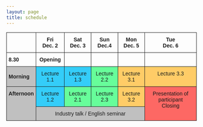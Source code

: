 ```yaml
---
layout: page
title: schedule
---
```


<style type="text/css">
.tg  {border-collapse:collapse;border-spacing:0;}
.tg td{font-family:Arial, sans-serif;font-size:14px;padding:10px 5px;border-style:solid;border-width:1px;overflow:hidden;word-break:normal;}
.tg th{font-family:Arial, sans-serif;font-size:14px;font-weight:normal;padding:10px 5px;border-style:solid;border-width:1px;overflow:hidden;word-break:normal;}
.tg .tg-l0f3{background-color:#67fd9a;text-align:center;vertical-align:top}
.tg .tg-2thk{background-color:#c0c0c0;text-align:center}
.tg .tg-s6z2{text-align:center}
.tg .tg-baqh{text-align:center;vertical-align:top}
.tg .tg-3oug{background-color:#fd6864;text-align:center;vertical-align:top}
.tg .tg-e3zv{font-weight:bold}
.tg .tg-hgcj{font-weight:bold;text-align:center}
.tg .tg-amwm{font-weight:bold;text-align:center;vertical-align:top}
.tg .tg-8xqh{font-weight:bold;background-color:#c0c0c0}
.tg .tg-lcoa{background-color:#34cdf9;text-align:center}
.tg .tg-0md4{background-color:#67fd9a;text-align:center}
.tg .tg-adx7{background-color:#ffcc67;text-align:center;vertical-align:top}
.tg .tg-5mgg{font-weight:bold;background-color:#c0c0c0;vertical-align:top}
.tg .tg-fvov{background-color:#34cdf9;text-align:center;vertical-align:top}
</style>
<table class="tg">
  <tr>
    <th class="tg-031e"></th>
    <th class="tg-hgcj">Fri<br>Dec. 2</th>
    <th class="tg-hgcj">Sat<br>Dec. 3</th>
    <th class="tg-hgcj">Sun<br>Dec.4</th>
    <th class="tg-amwm">Mon<br>Dec. 5</th>
    <th class="tg-amwm">Tue<br>Dec. 6</th>
  </tr>
  <tr>
    <td class="tg-e3zv">8.30</td>
    <td class="tg-hgcj">Opening</td>
    <td class="tg-s6z2"></td>
    <td class="tg-s6z2"></td>
    <td class="tg-baqh"></td>
    <td class="tg-baqh"></td>
  </tr>
  <tr>
    <td class="tg-8xqh">Morning</td>
    <td class="tg-lcoa">Lecture 1.1</td>
    <td class="tg-lcoa">Lecture 1.3</td>
    <td class="tg-0md4">Lecture 2.2</td>
    <td class="tg-adx7">Lecture 3.1</td>
    <td class="tg-adx7">Lecture 3.3</td>
  </tr>
  <tr>
    <td class="tg-5mgg" rowspan="2">Afternoon</td>
    <td class="tg-fvov">Lecture 1.2</td>
    <td class="tg-l0f3">Lecture 2.1</td>
    <td class="tg-l0f3">Lecture 2.3</td>
    <td class="tg-adx7">Lecture 3.2</td>
    <td class="tg-3oug" rowspan="2">Presentation of participant<br>Closing</td>
  </tr>
  <tr>
    <td class="tg-2thk" colspan="4">Industry talk / English seminar</td>
  </tr>
</table>